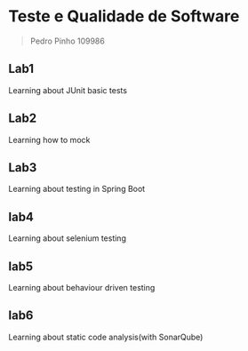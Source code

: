 # Teste e Qualidade de Software
> Pedro Pinho 109986

## Lab1
Learning about JUnit basic tests

## Lab2
Learning how to mock

## Lab3
Learning about testing in Spring Boot

## lab4
Learning about selenium testing

## lab5
Learning about behaviour driven testing

## lab6
Learning about static code analysis(with SonarQube)